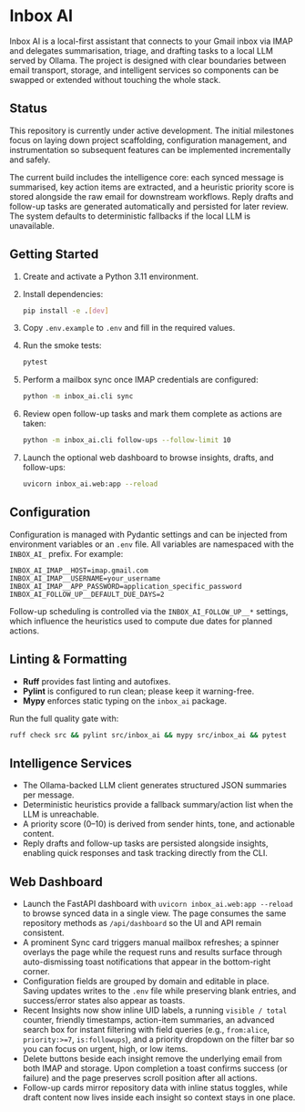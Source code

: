 # Inbox AI

Inbox AI is a local-first assistant that connects to your Gmail inbox via IMAP and delegates
summarisation, triage, and drafting tasks to a local LLM served by Ollama. The project is designed
with clear boundaries between email transport, storage, and intelligent services so components can
be swapped or extended without touching the whole stack.

## Status

This repository is currently under active development. The initial milestones focus on laying down
project scaffolding, configuration management, and instrumentation so subsequent features can be
implemented incrementally and safely.

The current build includes the intelligence core: each synced message is summarised, key action
items are extracted, and a heuristic priority score is stored alongside the raw email for downstream
workflows. Reply drafts and follow-up tasks are generated automatically and persisted for later
review. The system defaults to deterministic fallbacks if the local LLM is unavailable.

## Getting Started

1. Create and activate a Python 3.11 environment.
2. Install dependencies:

   ```bash
   pip install -e .[dev]
   ```

3. Copy `.env.example` to `.env` and fill in the required values.
4. Run the smoke tests:

   ```bash
   pytest
   ```

5. Perform a mailbox sync once IMAP credentials are configured:

   ```bash
   python -m inbox_ai.cli sync
   ```

6. Review open follow-up tasks and mark them complete as actions are taken:

   ```bash
   python -m inbox_ai.cli follow-ups --follow-limit 10
   ```

7. Launch the optional web dashboard to browse insights, drafts, and follow-ups:

   ```bash
   uvicorn inbox_ai.web:app --reload
   ```

## Configuration

Configuration is managed with Pydantic settings and can be injected from environment variables or an
`.env` file. All variables are namespaced with the `INBOX_AI_` prefix. For example:

```env
INBOX_AI_IMAP__HOST=imap.gmail.com
INBOX_AI_IMAP__USERNAME=your_username
INBOX_AI_IMAP__APP_PASSWORD=application_specific_password
INBOX_AI_FOLLOW_UP__DEFAULT_DUE_DAYS=2
```

Follow-up scheduling is controlled via the `INBOX_AI_FOLLOW_UP__*` settings, which influence the
heuristics used to compute due dates for planned actions.

## Linting & Formatting

- **Ruff** provides fast linting and autofixes.
- **Pylint** is configured to run clean; please keep it warning-free.
- **Mypy** enforces static typing on the `inbox_ai` package.

Run the full quality gate with:

```bash
ruff check src && pylint src/inbox_ai && mypy src/inbox_ai && pytest
```

## Intelligence Services

- The Ollama-backed LLM client generates structured JSON summaries per message.
- Deterministic heuristics provide a fallback summary/action list when the LLM is unreachable.
- A priority score (0–10) is derived from sender hints, tone, and actionable content.
- Reply drafts and follow-up tasks are persisted alongside insights, enabling quick responses and
   task tracking directly from the CLI.

## Web Dashboard

- Launch the FastAPI dashboard with ``uvicorn inbox_ai.web:app --reload`` to browse synced data in a
   single view. The page consumes the same repository methods as ``/api/dashboard`` so the UI and
   API remain consistent.
- A prominent Sync card triggers manual mailbox refreshes; a spinner overlays the page while the
   request runs and results surface through auto-dismissing toast notifications that appear in the
   bottom-right corner.
- Configuration fields are grouped by domain and editable in place. Saving updates writes to the
   ``.env`` file while preserving blank entries, and success/error states also appear as toasts.
- Recent Insights now show inline UID labels, a running ``visible / total`` counter, friendly
   timestamps, action-item summaries, an advanced search box for instant filtering with field
   queries (e.g., ``from:alice``, ``priority:>=7``, ``is:followups``), and a priority dropdown on the
   filter bar so you can focus on urgent, high, or low items.
- Delete buttons beside each insight remove the underlying email from both IMAP and storage. Upon
   completion a toast confirms success (or failure) and the page preserves scroll position after all
   actions.
- Follow-up cards mirror repository data with inline status toggles, while draft content now lives
   inside each insight so context stays in one place.


